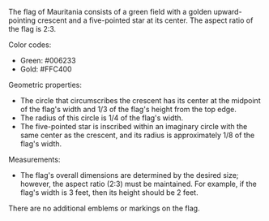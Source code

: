 The flag of Mauritania consists of a green field with a golden upward-pointing crescent and a five-pointed star at its center. The aspect ratio of the flag is 2:3.

Color codes:
- Green: #006233
- Gold: #FFC400

Geometric properties:
- The circle that circumscribes the crescent has its center at the midpoint of the flag's width and 1/3 of the flag's height from the top edge.
- The radius of this circle is 1/4 of the flag's width.
- The five-pointed star is inscribed within an imaginary circle with the same center as the crescent, and its radius is approximately 1/8 of the flag's width.

Measurements:
- The flag's overall dimensions are determined by the desired size; however, the aspect ratio (2:3) must be maintained. For example, if the flag's width is 3 feet, then its height should be 2 feet.

There are no additional emblems or markings on the flag.